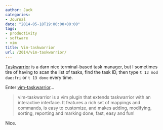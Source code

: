 ```yaml
---
author: Jack
categories:
- Journal
date: "2014-05-18T19:00:00+00:00"
tags:
- productivity
- software
- vim
title: Vim-taskwarrior
url: /2014/vim-taskwarrior/
---
```


[Taskwarrior][1] is a darn nice terminal-based task manager, but I sometimes tire of having to scan the list of tasks, find the task ID, then type `t 13 mod due:fri` or `t 13 done` every time.

Enter [vim-taskwarrior][2]&#8230;

> vim-taskwarrior is a vim plugin that extends taskwarrior with an interactive interface. It features a rich set of mappings and commands, is easy to customize, and makes adding, modifying, sorting, reporting and marking done, fast, easy and fun!

Nice.

 [1]: http://taskwarrior.org
 [2]: https://github.com/farseer90718/vim-taskwarrior